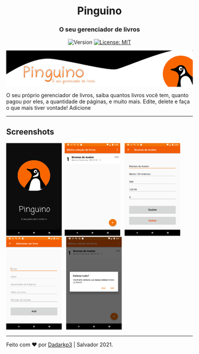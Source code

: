 <h1 align="center">Pinguino</h1>
<h3 align="center">O seu gerenciador de livros</h2>

<p align="center">
  <img alt="Version" src="https://img.shields.io/badge/version-1.0.1-orange.svg?cacheSeconds=2592000" />
  <a href="#" target="_blank">
    <img alt="License: MIT" src="https://img.shields.io/badge/License-MIT-orange.svg" />
  </a>
</p>

<p align="center">
  <img align="center" alt="screen" src="./gitresources/header.png" />
</P>
<p>
O seu próprio gerenciador de livros, saiba quantos livros você tem, quanto pagou por eles, a quantidade de páginas, e muito mais. Edite, delete e faça o que mais tiver vontade!
Adicione
</p>

---

## Screenshots

<img align="left" width="150" height="250" src="./gitresources/screen1.png"> &nbsp; <img width="150" height="250" src="./gitresources/screen2.png"> &nbsp;
<img  width="150" height="250" src="./gitresources/screen3.png"> &nbsp;
<img  width="150" height="250" src="./gitresources/screen4.png"> &nbsp;
<img  width="150" height="250" src="./gitresources/screen5.png">

---

Feito com ♥ por <a href="https://twitter.com/Dadarkp3">Dadarkp3</a> | Salvador 2021.
